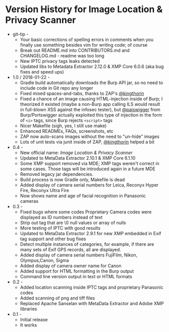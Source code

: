 # Version History for Image Location & Privacy Scanner

* git-tip -
	* Your basic corrections of spelling errors in comments when you finally use something besides vim for writing code; of course
	* Break out README.md into CONTRIBUTORS.md and CHANGELOG.md - readme was too long
	* New IPTC privacy tags leaks detected
	* Updated libs to Metadata Extractor 2.12.0 & XMP Core 6.0.6 (aka bug fixes and speed ups)
* 1.0 / 2018-01-22 -
	* Gradle build automatically downloads the Burp API jar, so no need to include code in Git repo any longer
	* Fixed mixed spaces-and-tabs, thanks to ZAP's [@kingthorin](https://github.com/kingthorin)
	* Fixed a chance of an image causing HTML-injection inside of Burp; I theorized it existed (maybe a non-Burp app calling ILS would result in full-blown XSS against the infosec tester), but [@pajswigger](https://github.com/pajswigger) from Burp/Portswigger actually exploited this type of injection in the form of `<i>` tags, since Burp rejects `<script>` tags
	* Nicer Makefile (sigh, yes, I still use make)
	* Enhanced READMEs, FAQs, screenshots, etc
    * ZAP now auto-scans images without the need to "un-hide" images
    * Lots of unit tests via junit inside of ZAP, [@kingthorin](https://github.com/kingthorin) helped a bit
* 0.4 -
	* New official name: *Image Location & Privacy Scanner*
	* Updated to MetaData Extractor 2.10.1 & XMP Core 6.1.10
	* Some XMP support removed via MDE; XMP tags weren't correct in some cases.  Those tags will be introduced again in a future MDE
	* Removed legacy jar dependencies.
	* Build process is now Gradle only, Makefile is dead
	* Added display of camera serial numbers for Leica, Reconyx Hyper Fire, Reconyx Ultra Fire
	* Now shows name and age of facial recognition in Panasonic cameras
* 0.3 -
	* Fixed bugs where some codes Proprietary Camera codes were displayed as ID numbers instead of text
	* Strip out tag that are \\0 null values or array of nulls
	* More testing of IPTC with good results
	* Updated to MetaData Extractor 2.9.1 for new XMP embedded in Exif tag support and other bug fixes
	* Detect multiple instances of categories, for example, if there are many sets of Exif GPS records, all are displayed.
	* Added display of camera serial numbers FujiFilm, Nikon, Olympus,Canon, Sigma
	* Added display of camera owner name for Canon
	* Added support for HTML formatting in the Burp output
	* Command line version output in text or HTML formats
* 0.2 -
	* Added location scanning inside IPTC tags and proprietary Panasonic codes
	* Added scanning of png and tiff files
	* Replaced Apache Sanselan with MetaData Extractor and Adobe XMP libraries
* 0.1 -
	* Initial release
	* It works

<!--
vim: autoindent noexpandtab tabstop=4 shiftwidth=4
-->
